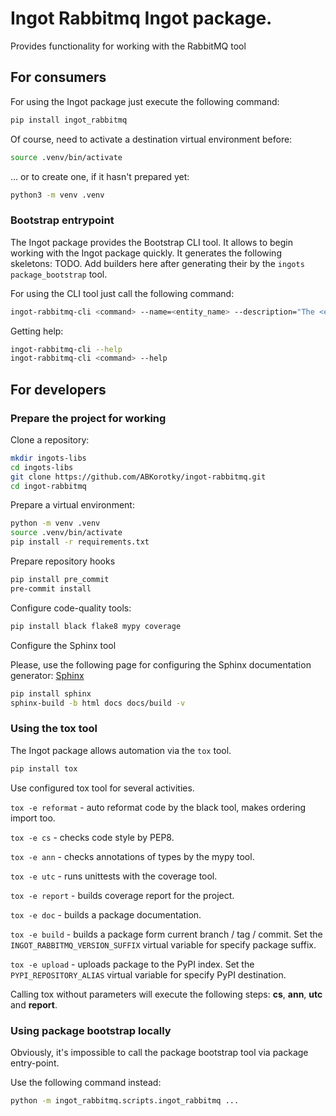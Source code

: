 # Ingot Rabbitmq Ingot package.

Provides functionality for working with the RabbitMQ tool

## For consumers

For using the Ingot package just execute the following command:
```bash
pip install ingot_rabbitmq
```
Of course, need to activate a destination virtual environment before:
```bash
source .venv/bin/activate
```
... or to create one, if it hasn't prepared yet:
```bash
python3 -m venv .venv
```

### Bootstrap entrypoint

The Ingot package provides the Bootstrap CLI tool.
It allows to begin working with the Ingot package quickly.
It generates the following skeletons:
TODO. Add builders here after generating their by the `ingots package_bootstrap` tool.

For using the CLI tool just call the following command:
```bash
ingot-rabbitmq-cli <command> --name=<entity_name> --description="The <entity> brief description."
```
Getting help:
```bash
ingot-rabbitmq-cli --help
ingot-rabbitmq-cli <command> --help
```

## For developers

### Prepare the project for working

Clone a repository:
```bash
mkdir ingots-libs
cd ingots-libs
git clone https://github.com/ABKorotky/ingot-rabbitmq.git
cd ingot-rabbitmq
```

Prepare a virtual environment:
```bash
python -m venv .venv
source .venv/bin/activate
pip install -r requirements.txt
```

Prepare repository hooks
```bash
pip install pre_commit
pre-commit install
```

Configure code-quality tools:
```bash
pip install black flake8 mypy coverage
```

Configure the Sphinx tool

Please, use the following page for configuring the Sphinx documentation generator: [Sphinx](https://www.sphinx-doc.org/en/master/usage/installation.html)
```bash
pip install sphinx
sphinx-build -b html docs docs/build -v
```

### Using the tox tool

The Ingot package allows automation via the `tox` tool.
```bash
pip install tox
```

Use configured tox tool for several activities.

`tox -e reformat` - auto reformat code by the black tool, makes ordering import too.

`tox -e cs` - checks code style by PEP8.

`tox -e ann` - checks annotations of types by the mypy tool.

`tox -e utc` - runs unittests with the coverage tool.

`tox -e report` - builds coverage report for the project.

`tox -e doc` - builds a package documentation.

`tox -e build` - builds a package form current branch / tag / commit. Set the `INGOT_RABBITMQ_VERSION_SUFFIX` virtual variable for specify package suffix.

`tox -e upload` - uploads package to the PyPI index. Set the `PYPI_REPOSITORY_ALIAS` virtual variable for specify PyPI destination.

Calling tox without parameters will execute the following steps: **cs**, **ann**, **utc** and **report**.

### Using package bootstrap locally
Obviously, it's impossible to call the package bootstrap tool via package entry-point.

Use the following command instead:
```bash
python -m ingot_rabbitmq.scripts.ingot_rabbitmq ...
```
